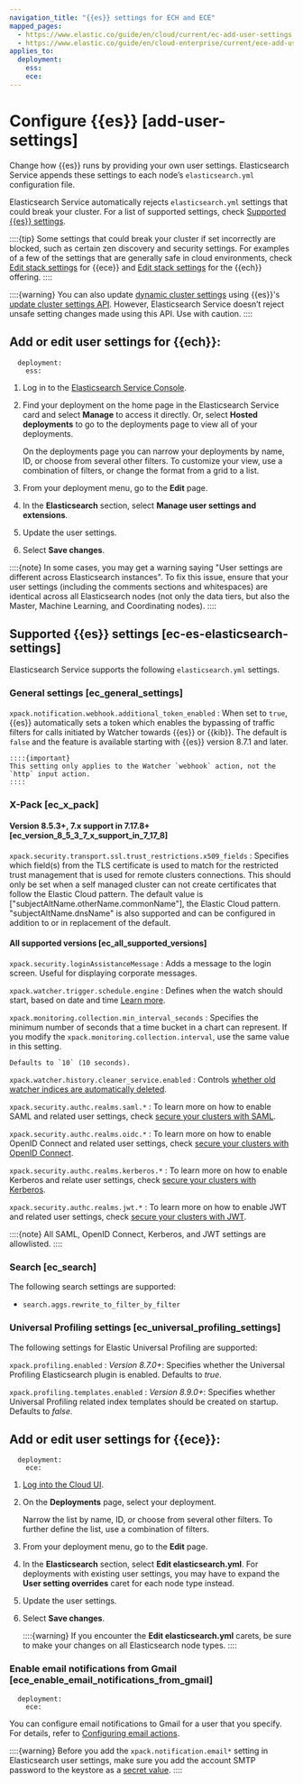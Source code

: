 ```yaml
---
navigation_title: "{{es}} settings for ECH and ECE"
mapped_pages:
  - https://www.elastic.co/guide/en/cloud/current/ec-add-user-settings.html#ec-es-elasticsearch-settings
  - https://www.elastic.co/guide/en/cloud-enterprise/current/ece-add-user-settings.html#ece-change-user-settings-examples
applies_to:
  deployment:
    ess: 
    ece:
---
```


# Configure {{es}} [add-user-settings]

Change how {{es}} runs by providing your own user settings. Elasticsearch Service appends these settings to each node’s `elasticsearch.yml` configuration file.

Elasticsearch Service automatically rejects `elasticsearch.yml` settings that could break your cluster. For a list of supported settings, check [Supported {{es}} settings](index.md).

::::{tip}
Some settings that could break your cluster if set incorrectly are blocked, such as certain zen discovery and security settings. For examples of a few of the settings that are generally safe in cloud environments, check [Edit stack settings](docs-content://deploy-manage/deploy/cloud-enterprise/edit-stack-settings.md) for {{ece}} and  [Edit stack settings](docs-content://deploy-manage/deploy/elastic-cloud/edit-stack-settings.md) for the {{ech}} offering.
::::

::::{warning}
You can also update [dynamic cluster settings](docs-content://deploy-manage/deploy/self-managed/configure-elasticsearch.md#dynamic-cluster-setting) using {{es}}'s [update cluster settings API](https://www.elastic.co/docs/api/doc/elasticsearch/operation/operation-cluster-put-settings). However, Elasticsearch Service doesn’t reject unsafe setting changes made using this API. Use with caution.
::::

## Add or edit user settings for {{ech}}:
```{applies_to}
  deployment:
    ess: 
```

1. Log in to the [Elasticsearch Service Console](https://cloud.elastic.co?page=docs&placement=docs-body).
2. Find your deployment on the home page in the Elasticsearch Service card and select **Manage** to access it directly. Or, select **Hosted deployments** to go to the deployments page to view all of your deployments.

    On the deployments page you can narrow your deployments by name, ID, or choose from several other filters. To customize your view, use a combination of filters, or change the format from a grid to a list.

3. From your deployment menu, go to the **Edit** page.
4. In the **Elasticsearch** section, select **Manage user settings and extensions**.
5. Update the user settings.
6. Select **Save changes**.

::::{note}
In some cases, you may get a warning saying "User settings are different across Elasticsearch instances". To fix this issue, ensure that your user settings (including the comments sections and whitespaces) are identical across all Elasticsearch nodes (not only the data tiers, but also the Master, Machine Learning, and Coordinating nodes).
::::

## Supported {{es}} settings [ec-es-elasticsearch-settings]

Elasticsearch Service supports the following `elasticsearch.yml` settings.

### General settings [ec_general_settings]

`xpack.notification.webhook.additional_token_enabled`
:   When set to `true`, {{es}} automatically sets a token which enables the bypassing of traffic filters for calls initiated by Watcher towards {{es}} or {{kib}}. The default is `false` and the feature is available starting with {{es}} version 8.7.1 and later.

    ::::{important}
    This setting only applies to the Watcher `webhook` action, not the `http` input action.
    ::::


### X-Pack [ec_x_pack]

#### Version 8.5.3+, 7.x support in 7.17.8+ [ec_version_8_5_3_7_x_support_in_7_17_8]

`xpack.security.transport.ssl.trust_restrictions.x509_fields`
:   Specifies which field(s) from the TLS certificate is used to match for the restricted trust management that is used for remote clusters connections. This should only be set when a self managed cluster can not create certificates that follow the Elastic Cloud pattern. The default value is ["subjectAltName.otherName.commonName"], the Elastic Cloud pattern. "subjectAltName.dnsName" is also supported and can be configured in addition to or in replacement of the default.


#### All supported versions [ec_all_supported_versions]

`xpack.security.loginAssistanceMessage`
:   Adds a message to the login screen. Useful for displaying corporate messages.

`xpack.watcher.trigger.schedule.engine`
:   Defines when the watch should start, based on date and time [Learn more](docs-content://explore-analyze/alerts-cases/watcher/schedule-types.md).

`xpack.monitoring.collection.min_interval_seconds`
:   Specifies the minimum number of seconds that a time bucket in a chart can represent. If you modify the `xpack.monitoring.collection.interval`, use the same value in this setting.

    Defaults to `10` (10 seconds).

`xpack.watcher.history.cleaner_service.enabled`
:   Controls [whether old watcher indices are automatically deleted](/reference/elasticsearch/configuration-reference/watcher-settings.md#general-notification-settings).


`xpack.security.authc.realms.saml.*`
:   To learn more on how to enable SAML and related user settings, check [secure your clusters with SAML](docs-content://deploy-manage/users-roles/cluster-or-deployment-auth/saml.md).

`xpack.security.authc.realms.oidc.*`
:   To learn more on how to enable OpenID Connect and related user settings, check [secure your clusters with OpenID Connect](docs-content://deploy-manage/users-roles/cluster-or-deployment-auth/openid-connect.md).

`xpack.security.authc.realms.kerberos.*`
:   To learn more on how to enable Kerberos and relate user settings, check [secure your clusters with Kerberos](docs-content://deploy-manage/users-roles/cluster-or-deployment-auth/kerberos.md).

`xpack.security.authc.realms.jwt.*`
:   To learn more on how to enable JWT and related user settings, check [secure your clusters with JWT](docs-content://deploy-manage/users-roles/cluster-or-deployment-auth/jwt.md).

::::{note}
All SAML, OpenID Connect, Kerberos, and JWT settings are allowlisted.
::::


### Search [ec_search]

The following search settings are supported:

* `search.aggs.rewrite_to_filter_by_filter`

### Universal Profiling settings [ec_universal_profiling_settings]

The following settings for Elastic Universal Profiling are supported:

`xpack.profiling.enabled`
:   *Version 8.7.0+*: Specifies whether the Universal Profiling Elasticsearch plugin is enabled. Defaults to *true*.

`xpack.profiling.templates.enabled`
:   *Version 8.9.0+*: Specifies whether Universal Profiling related index templates should be created on startup. Defaults to *false*.

## Add or edit user settings for {{ece}}:
```{applies_to}
  deployment:
    ece: 
```

1. [Log into the Cloud UI](docs-content://deploy-manage/deploy/cloud-enterprise/log-into-cloud-ui.md).
2. On the **Deployments** page, select your deployment.

    Narrow the list by name, ID, or choose from several other filters. To further define the list, use a combination of filters.

3. From your deployment menu, go to the **Edit** page.
4. In the **Elasticsearch** section, select **Edit elasticsearch.yml**. For deployments with existing user settings, you may have to expand the **User setting overrides** caret for each node type instead.
5. Update the user settings.
6. Select **Save changes**.

    ::::{warning}
    If you encounter the **Edit elasticsearch.yml** carets, be sure to make your changes on all Elasticsearch node types.
    ::::

### Enable email notifications from Gmail [ece_enable_email_notifications_from_gmail]
```{applies_to}
  deployment:
    ece: 
```

You can configure email notifications to Gmail for a user that you specify. For details, refer to [Configuring email actions](docs-content://explore-analyze/alerts-cases/watcher/actions-email.md).

::::{warning}
Before you add the `xpack.notification.email*` setting in Elasticsearch user settings, make sure you add the account SMTP password to the keystore as a [secret value](docs-content://deploy-manage/security/secure-settings.md).
::::